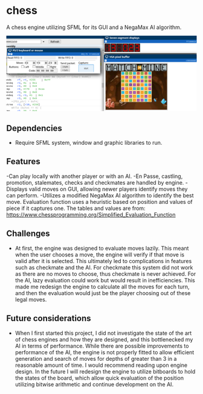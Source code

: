 # chess
A chess engine utilizing SFML for its GUI and a NegaMax AI algorithm.

![Demo](./demo.png)

## Dependencies
- Require SFML system, window and graphic libraries to run.

## Features
-Can play locally with another player or with an AI.
-En Passe, castling, promotion, stalemates, checks and checkmates are handled by engine.
-Displays valid moves on GUI, allowing newer players identify moves they can perform.
-Utilizes a modified NegaMax AI algorithm to identify the best move. Evaluation function uses a heuristic based on position and values of piece if it captures one. The tables and values are from: https://www.chessprogramming.org/Simplified_Evaluation_Function

## Challenges
- At first, the engine was designed to evaluate moves lazily. This meant when the user chooses a move, the engine will verify if that move is valid after it is selected. This ultimately led to complications in features such as checkmate and the AI. For checkmate this system did not work as there are no moves to choose, thus checkmate is never achieved. For the AI, lazy evaluation could work but would result in inefficiencies. This made me redesign the engine to calculate all the moves for each turn, and then the evaluation would just be the player choosing out of these legal moves.

## Future considerations
- When I first started this project, I did not investigate the state of the art of chess engines and how they are designed, and this bottlenecked my AI in terms of performance. While there are possible improvements to performance of the AI, the engine is not properly fitted to allow efficient generation and search of moves for depths of greater than 3 in a reasonable amount of time. I would recommend reading upon engine design. In the future I will redesign the engine to utilize bitboards to hold the states of the board, which allow quick evaluation of the position utilizing bitwise arithmetic and continue development on the AI.  

